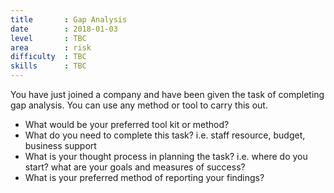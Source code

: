 ```yaml
---
title       : Gap Analysis
date        : 2018-01-03
level       : TBC
area        : risk
difficulty  : TBC
skills      : TBC
---
```


You have just joined a company and have been given the task of completing gap analysis. You can use any method or tool to carry this out.

- What would be your preferred tool kit or method?
- What do you need to complete this task? i.e. staff resource, budget, business support
- What is your thought process in planning the task? i.e. where do you start? what are your goals and measures of success?
- What is your preferred method of reporting your findings?
